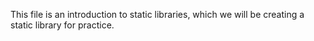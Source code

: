 This file is an introduction to static libraries, which we will be creating a static library for practice.
